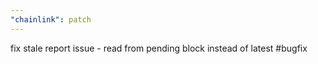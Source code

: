```yaml
---
"chainlink": patch
---
```


fix stale report issue - read from pending block instead of latest #bugfix
